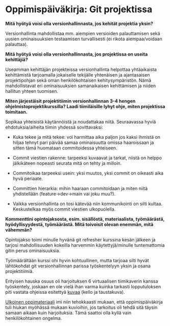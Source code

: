 # Oppimispäiväkirja: Git projektissa

__Mitä hyötyä voisi olla versionhallinnasta, jos kehität projektia yksin?__

Versionhallinta mahdollistaa mm. aiempien versioiden palauttamisen sekä uusien ominaisuuksien testaamisen turvallisesti (ei rikota aiempaa/voidaan palauttaa).

__Mitä hyötyä voisi olla versionhallinnasta, jos projektissa on useita kehittäjiä?__

Useamman kehittäjän projekteissa versionhallinta helpottaa yhtäaikaista kehittämistä tarjoamalla jokaiselle tekijälle yhtenäisen ja ajantasaisen projektipohjan sekä oman henkilökohtaisen kehitysympäristön. Nämä mahdollistavat eri ominaisuuksien samanaikaisen kehittämisen ja niiden hallitun yhteen tuomisen.  

__Miten järjestäisit projektitiimin versionhallinnan 3-4 hengen ohjelmistoprojektikurssilla? Laadi tiimiläisille lyhyt ohje, miten projektissa toimitaan.__

Sopikaa yhteisistä käytännöistä ja noudattakaa niitä. Seuraavassa hyviä ehdotuksia/aiheita tiimin yhdessä sovittavaksi:

- Kuka tekee ja mitä tekee: voi harmittaa aika paljon jos kaksi ihmistä on hiljaa tehnyt pari päivää samaa ominaisuutta omissa haaroissaan ja sitten tämä huomataan commitoidessa yhteiseen.

- Commit viestien rakenne: tarpeeksi kuvaavat ja tarkat, niistä on helppo jälkikäteen nopeasti seurata mitä on tehty ja milloin.

- Commitoikaa tarpeeksi usein: yksi muutos, yksi commit on oikeasti aika hyvä periaate.

- Committien hierarkia: mihin haaraan commitoidaan ja miten niitä yhdistellään (feature->dev->main vai joku muu?).

- Vaikka versionhallinta on tosi kätevää niin kommunikointi on silti kultaa. Keskustelkaa myös commit viestien ulkopuolella.


__Kommenttini opintojaksosta, esim. sisällöstä, materiaalista, työmäärästä, hyödyllisyydestä, työmäärästä. Mitä toivoisit olevan enemmän, mitä vähemmän?__

Opintojakso toimi minulle hyvänä git refresher kurssina kesän jälkeen ja tarjosi mahdollisuuden kokeilla harvemmin käytettyjä/minulle tuntemattomia gitin perus ominaisuuksia.

Työmäärältään kurssi ohi hyvin kohtuullinen, mutta tarjoaa silti hyvät lähtökohdat git versionhallinnan parissa työskentelyyn yksin ja osana projektitiimiä.

Erityisen hauska osuus oli harjoituksen 6 virtuaalisen tiimikaverin kanssa työskentely, joskaan en ole vielä ihan varma kuinka tarkasti lopputuloksen piti vastata ohjeissa esitettyä [kuvaa](https://mruonavaara.github.io/git-versionhallinta/assets/hei_maailma_lopputulos.png) (kello ja taustakuva).

[Ulkoinen oppimateriaali](https://mruonavaara.github.io/git-versionhallinta/) imi niin tehokkaasti mukaan, että oppimispäiväkirja tuli hiukan myöhässä mukaan kuvioihin, jos tarkoitus oli tehdä sitä täysin samaan aikaan kuin harjoituksia. Tämä saattoi olla kyllä vain henkilökohtainen ongelma.